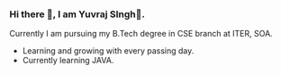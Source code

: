 ### Hi there 👋, I am Yuvraj SIngh👨.
Currently I am pursuing my B.Tech degree in CSE branch at ITER, SOA.


- Learning and growing with every passing day.
- Currently learning JAVA. 


<!--
**yuvrajsingh2805/yuvrajsingh2805** is a ✨ _special_ ✨ repository because its `README.md` (this file) appears on your GitHub profile.

Here are some ideas to get you started:

- 🔭 I’m currently working on ...
- 🌱 I’m currently learning ...
- 👯 I’m looking to collaborate on ...
- 🤔 I’m looking for help with ...
- 💬 Ask me about ...
- 📫 How to reach me: ...
- 😄 Pronouns: ...
- ⚡ Fun fact: ...
